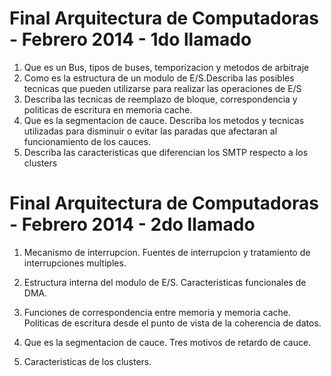 Final Arquitectura de Computadoras - Febrero 2014 - 1do llamado
===============================================================

1. Que es un Bus, tipos de buses, temporizacion y metodos de arbitraje
2. Como es la estructura de un modulo de E/S.Describa las posibles tecnicas que
   pueden utilizarse para realizar las operaciones de E/S
3. Describa las tecnicas de reemplazo de bloque, correspondencia y politicas de
   escritura en memoria cache.
4. Que es la segmentacion de cauce. Describa los metodos y tecnicas utilizadas
   para disminuir o evitar las paradas que afectaran al funcionamiento de los
   cauces.
5. Describa las caracteristicas que diferencian los SMTP respecto a los
   clusters

Final Arquitectura de Computadoras - Febrero 2014 - 2do llamado
===============================================================

1. Mecanismo de interrupcion. Fuentes de interrupcion y tratamiento de
   interrupciones multiples.

2. Estructura interna del modulo de E/S. Caracteristicas funcionales de DMA.

3. Funciones de correspondencia entre memoria y memoria cache. Politicas de
   escritura desde el punto de vista de la coherencia de datos.

4. Que es la segmentacion de cauce. Tres motivos de retardo de cauce.

5. Caracteristicas de los clusters.
